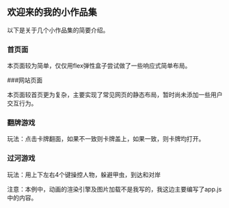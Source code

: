 ## 欢迎来的我的小作品集
以下是关于几个小作品集的简要介绍。

### 首页面

本页面较为简单，仅仅用flex弹性盒子尝试做了一些响应式简单布局。

###网站页面

本页面较首页更为复杂，主要实现了常见网页的静态布局，暂时尚未添加一些用户交互行为。

### 翻牌游戏

玩法：点击卡牌翻面，如果不一致则卡牌盖上，如果一致，则卡牌均打开。


### 过河游戏
玩法：用上下左右4个键操控人物，躲避甲虫，到达和对岸

注意：本例中，动画的渲染引擎及图片加载不是我写的，我这边主要编写了app.js中的内容。